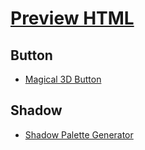 # [Preview HTML](https://beebeo.github.io/html-examples/)

## Button
- [Magical 3D Button](./button/button-3d.html)


## Shadow
- [Shadow Palette Generator](https://www.joshwcomeau.com/shadow-palette)
